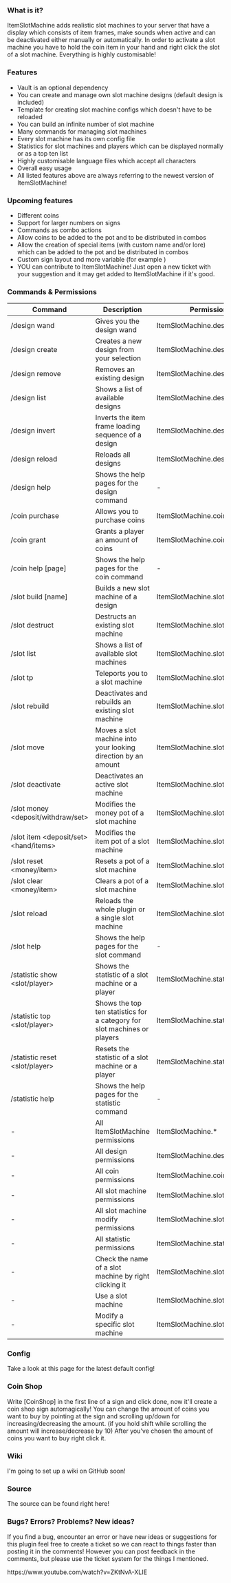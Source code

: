 <h3>What is it?</h3>
<p>
ItemSlotMachine adds realistic slot machines to your server that have a display which consists of item frames, make sounds when active and can be deactivated either manually or automatically. In order to activate a slot machine you have to hold the coin item in your hand and right click the slot of a slot machine. Everything is highly customisable!
</p>
<h3>Features</h3>
<ul>
	<li>Vault is an optional dependency</li>
	<li>You can create and manage own slot machine designs (default design is included)</li>
	<li>Template for creating slot machine configs which doesn't have to be reloaded</li>
	<li>You can build an infinite number of slot machine</li>
	<li>Many commands for managing slot machines</li>
	<li>Every slot machine has its own config file</li>
	<li>Statistics for slot machines and players which can be displayed normally or as a top ten list</li>
	<li>Highly customisable language files which accept all characters</li>
	<li>Overall easy usage</li>
	<li>All listed features above are always referring to the newest version of ItemSlotMachine!</li>
</ul>
<h3>Upcoming features</h3>
<ul>
	<li>Different coins</li>
	<li>Support for larger numbers on signs</li>
	<li>Commands as combo actions</li>
	<li>Allow coins to be added to the pot and to be distributed in combos</li>
	<li>Allow the creation of special items (with custom name and/or lore) which can be added to the pot and be distributed in combos</li>
	<li>Custom sign layout and more variable (for example <player>)</li>
	<li>YOU can contribute to ItemSlotMachine! Just open a new ticket with your suggestion and it may get added to ItemSlotMachine if it's good.</li>
</ul>
<h3>Commands & Permissions</h3>
<p>

| Command | Description | Permission |
| ------------- | ------------- | ------------- |
| /design wand | Gives you the design wand | ItemSlotMachine.design.wand |
| /design create <name>  | Creates a new design from your selection | ItemSlotMachine.design.create |
| /design remove <name> | Removes an existing design | ItemSlotMachine.design.remove | 
| /design list | Shows a list of available designs | ItemSlotMachine.design.list | 
| /design invert <name> | Inverts the item frame loading sequence of a design | ItemSlotMachine.design.invert | 
| /design reload | Reloads all designs | ItemSlotMachine.design.reload | 
| /design help <page> | Shows the help pages for the design command | - | 
| /coin purchase <amount> | Allows you to purchase coins | ItemSlotMachine.coin.purchase | 
| /coin grant <player> <amount> | Grants a player an amount of coins | ItemSlotMachine.coin.grant | 
| /coin help [page] | Shows the help pages for the coin command | - | 
| /slot build <design> [name] | Builds a new slot machine of a design | ItemSlotMachine.slot.build | 
| /slot destruct <name> | Destructs an existing slot machine | ItemSlotMachine.slot.destruct | 
| /slot list | Shows a list of available slot machines | ItemSlotMachine.slot.list | 
| /slot tp <name> | Teleports you to a slot machine | ItemSlotMachine.slot.tp | 
| /slot rebuild <name> | Deactivates and rebuilds an existing slot machine | ItemSlotMachine.slot.rebuild | 
| /slot move <name> <amount> | Moves a slot machine into your looking direction by an amount | ItemSlotMachine.slot.move | 
| /slot deactivate <name> | Deactivates an active slot machine | ItemSlotMachine.slot.deactivate | 
| /slot money <name> <deposit/withdraw/set> <amount> | Modifies the money pot of a slot machine | ItemSlotMachine.slot.money | 
| /slot item <name> <deposit/set> <hand/items> | Modifies the item pot of a slot machine | ItemSlotMachine.slot.item | 
| /slot reset <name> <money/item> | Resets a pot of a slot machine | ItemSlotMachine.slot.reset | 
| /slot clear <name> <money/item> | Clears a pot of a slot machine | ItemSlotMachine.slot.clear | 
| /slot reload <name> | Reloads the whole plugin or a single slot machine | ItemSlotMachine.slot.reload | 
| /slot help <page> | Shows the help pages for the slot command | - | 
| /statistic show <slot/player> <name> | Shows the statistic of a slot machine or a player | ItemSlotMachine.statistic.show | 
| /statistic top <slot/player> <category> | Shows the top ten statistics for a category for slot machines or players | ItemSlotMachine.statistic.top | 
| /statistic reset <slot/player> <name> | Resets the statistic of a slot machine or a player | ItemSlotMachine.statistic.reset | 
| /statistic help <page> | Shows the help pages for the statistic command | - | 
| - | All ItemSlotMachine permissions | ItemSlotMachine.* | 
| - | All design permissions | ItemSlotMachine.design.* | 
| - | All coin permissions | ItemSlotMachine.coin.* | 
| - | All slot machine permissions | ItemSlotMachine.slot.* | 
| - | All slot machine modify permissions | ItemSlotMachine.slot.modify.* | 
| - | All statistic permissions | ItemSlotMachine.statistic.* | 
| - | Check the name of a slot machine by right clicking it | ItemSlotMachine.slot.check | 
| - | Use a slot machine | ItemSlotMachine.slot.use | 
| - | Modify a specific slot machine | ItemSlotMachine.slot.modify.<name> | 
</p>
<h3>Config</h3>
<p>
	Take a look at this page for the latest default config!
</p>
<h3>Coin Shop</h3>
<p>
	Write [CoinShop] in the first line of a sign and click done, now it'll create a coin shop sign automagically! You can change the amount of coins you want to buy by pointing at the sign and scrolling up/down for increasing/decreasing the amount. (if you hold shift while scrolling the amount will increase/decrease by 10) After you've chosen the amount of coins you want to buy right click it.
</p>
<h3>Wiki</h3>
<p>
	I'm going to set up a wiki on GitHub soon!
</p>
<h3>Source</h3>
<p>
	The source can be found right here!
</p>
<h3>Bugs? Errors? Problems? New ideas?</h3>
<p>
	If you find a bug, encounter an error or have new ideas or suggestions for this plugin feel free to create a ticket so we can react to things faster than posting it in the comments! However you can post feedback in the comments, but please use the ticket system for the things I mentioned.
</p>
<p>
https://www.youtube.com/watch?v=ZKtNvA-XLIE
</p>
